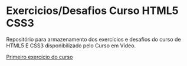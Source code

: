 # Exercicios/Desafios Curso HTML5 CSS3
 Repositório para armazenamento dos exercícios e desafios do curso de HTML5 E CSS3 disponibilizado pelo Curso em Vídeo.

<a href="html-css/exercicios/ex001">Primeiro exercício do curso</a>
<a href="www.google.com"></a>